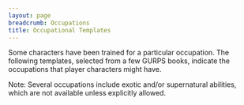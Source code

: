 ```yaml
---
layout: page
breadcrumb: Occupations
title: Occupational Templates
---
```


Some characters have been trained for a particular occupation.  The following templates, selected from a few GURPS books, indicate the occupations that player characters might have.

Note:  Several occupations include exotic and/or supernatural abilities, which are not available unless explicitly allowed.
